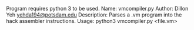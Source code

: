 Program requires python 3 to be used.
Name: vmcompiler.py
Author: Dillon Yeh <yehda194@potsdam.edu>
Description: Parses a .vm program into the hack assembler instructions.
Usage: python3 vmcompiler.py <file.vm>
